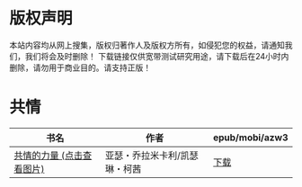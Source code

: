 # 版权声明

本站内容均从网上搜集，版权归著作人及版权方所有，如侵犯您的权益，请通知我们，我们将会及时删除！ 下载链接仅供宽带测试研究用途，请下载后在24小时内删除，请勿用于商业目的。请支持正版！

# 共情

| 书名 | 作者 | epub/mobi/azw3 |
| --- | --- | --- |
| [共情的力量 (点击查看图片)](https://www.dushupai.com/attachment/2024/06/08/0ef9fa2a17a73faa.jpg) | 亚瑟・乔拉米卡利/凯瑟琳・柯茜 | [下载](https://url89.ctfile.com/f/31084289-1357050907-8e105b?p=8866) |
